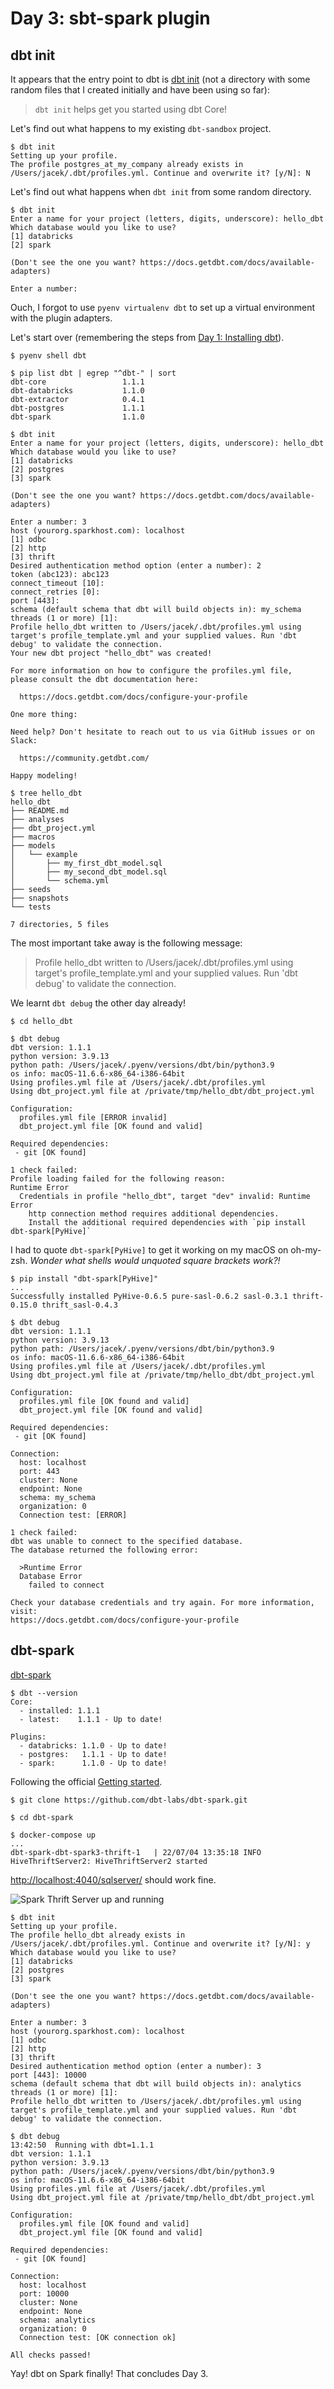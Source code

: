 # Day 3: sbt-spark plugin

## dbt init

It appears that the entry point to dbt is [dbt init](https://docs.getdbt.com/reference/commands/init) (not a directory with some random files that I created initially and have been using so far):

> `dbt init` helps get you started using dbt Core!

Let's find out what happens to my existing `dbt-sandbox` project.

```console
$ dbt init
Setting up your profile.
The profile postgres_at_my_company already exists in /Users/jacek/.dbt/profiles.yml. Continue and overwrite it? [y/N]: N
```

Let's find out what happens when `dbt init` from some random directory.

```console
$ dbt init
Enter a name for your project (letters, digits, underscore): hello_dbt
Which database would you like to use?
[1] databricks
[2] spark

(Don't see the one you want? https://docs.getdbt.com/docs/available-adapters)

Enter a number:
```

Ouch, I forgot to use `pyenv virtualenv dbt` to set up a virtual environment with the plugin adapters.

Let's start over (remembering the steps from [Day 1: Installing dbt](./001.md)).

```console
$ pyenv shell dbt

$ pip list dbt | egrep "^dbt-" | sort
dbt-core                 1.1.1
dbt-databricks           1.1.0
dbt-extractor            0.4.1
dbt-postgres             1.1.1
dbt-spark                1.1.0

$ dbt init
Enter a name for your project (letters, digits, underscore): hello_dbt
Which database would you like to use?
[1] databricks
[2] postgres
[3] spark

(Don't see the one you want? https://docs.getdbt.com/docs/available-adapters)

Enter a number: 3
host (yourorg.sparkhost.com): localhost
[1] odbc
[2] http
[3] thrift
Desired authentication method option (enter a number): 2
token (abc123): abc123
connect_timeout [10]:
connect_retries [0]:
port [443]:
schema (default schema that dbt will build objects in): my_schema
threads (1 or more) [1]:
Profile hello_dbt written to /Users/jacek/.dbt/profiles.yml using target's profile_template.yml and your supplied values. Run 'dbt debug' to validate the connection.
Your new dbt project "hello_dbt" was created!

For more information on how to configure the profiles.yml file,
please consult the dbt documentation here:

  https://docs.getdbt.com/docs/configure-your-profile

One more thing:

Need help? Don't hesitate to reach out to us via GitHub issues or on Slack:

  https://community.getdbt.com/

Happy modeling!

$ tree hello_dbt
hello_dbt
├── README.md
├── analyses
├── dbt_project.yml
├── macros
├── models
│   └── example
│       ├── my_first_dbt_model.sql
│       ├── my_second_dbt_model.sql
│       └── schema.yml
├── seeds
├── snapshots
└── tests

7 directories, 5 files
```

The most important take away is the following message:

> Profile hello_dbt written to /Users/jacek/.dbt/profiles.yml using target's profile_template.yml and your supplied values. Run 'dbt debug' to validate the connection.

We learnt `dbt debug` the other day already!

```console
$ cd hello_dbt

$ dbt debug
dbt version: 1.1.1
python version: 3.9.13
python path: /Users/jacek/.pyenv/versions/dbt/bin/python3.9
os info: macOS-11.6.6-x86_64-i386-64bit
Using profiles.yml file at /Users/jacek/.dbt/profiles.yml
Using dbt_project.yml file at /private/tmp/hello_dbt/dbt_project.yml

Configuration:
  profiles.yml file [ERROR invalid]
  dbt_project.yml file [OK found and valid]

Required dependencies:
 - git [OK found]

1 check failed:
Profile loading failed for the following reason:
Runtime Error
  Credentials in profile "hello_dbt", target "dev" invalid: Runtime Error
    http connection method requires additional dependencies.
    Install the additional required dependencies with `pip install dbt-spark[PyHive]`
```

I had to quote `dbt-spark[PyHive]` to get it working on my macOS on oh-my-zsh. _Wonder what shells would unquoted square brackets work?!_

```console
$ pip install "dbt-spark[PyHive]"
...
Successfully installed PyHive-0.6.5 pure-sasl-0.6.2 sasl-0.3.1 thrift-0.15.0 thrift_sasl-0.4.3

$ dbt debug
dbt version: 1.1.1
python version: 3.9.13
python path: /Users/jacek/.pyenv/versions/dbt/bin/python3.9
os info: macOS-11.6.6-x86_64-i386-64bit
Using profiles.yml file at /Users/jacek/.dbt/profiles.yml
Using dbt_project.yml file at /private/tmp/hello_dbt/dbt_project.yml

Configuration:
  profiles.yml file [OK found and valid]
  dbt_project.yml file [OK found and valid]

Required dependencies:
 - git [OK found]

Connection:
  host: localhost
  port: 443
  cluster: None
  endpoint: None
  schema: my_schema
  organization: 0
  Connection test: [ERROR]

1 check failed:
dbt was unable to connect to the specified database.
The database returned the following error:

  >Runtime Error
  Database Error
    failed to connect

Check your database credentials and try again. For more information, visit:
https://docs.getdbt.com/docs/configure-your-profile
```

## dbt-spark

[dbt-spark](https://github.com/dbt-labs/dbt-spark)

```console
$ dbt --version
Core:
  - installed: 1.1.1
  - latest:    1.1.1 - Up to date!

Plugins:
  - databricks: 1.1.0 - Up to date!
  - postgres:   1.1.1 - Up to date!
  - spark:      1.1.0 - Up to date!
```

Following the official [Getting started](https://github.com/dbt-labs/dbt-spark#getting-started).

```console
$ git clone https://github.com/dbt-labs/dbt-spark.git

$ cd dbt-spark

$ docker-compose up
...
dbt-spark-dbt-spark3-thrift-1   | 22/07/04 13:35:18 INFO HiveThriftServer2: HiveThriftServer2 started
```

<http://localhost:4040/sqlserver/> should work fine.

![Spark Thrift Server up and running](images/dbt-spark-thrift-server.png)

```console
$ dbt init
Setting up your profile.
The profile hello_dbt already exists in /Users/jacek/.dbt/profiles.yml. Continue and overwrite it? [y/N]: y
Which database would you like to use?
[1] databricks
[2] postgres
[3] spark

(Don't see the one you want? https://docs.getdbt.com/docs/available-adapters)

Enter a number: 3
host (yourorg.sparkhost.com): localhost
[1] odbc
[2] http
[3] thrift
Desired authentication method option (enter a number): 3
port [443]: 10000
schema (default schema that dbt will build objects in): analytics
threads (1 or more) [1]:
Profile hello_dbt written to /Users/jacek/.dbt/profiles.yml using target's profile_template.yml and your supplied values. Run 'dbt debug' to validate the connection.

$ dbt debug
13:42:50  Running with dbt=1.1.1
dbt version: 1.1.1
python version: 3.9.13
python path: /Users/jacek/.pyenv/versions/dbt/bin/python3.9
os info: macOS-11.6.6-x86_64-i386-64bit
Using profiles.yml file at /Users/jacek/.dbt/profiles.yml
Using dbt_project.yml file at /private/tmp/hello_dbt/dbt_project.yml

Configuration:
  profiles.yml file [OK found and valid]
  dbt_project.yml file [OK found and valid]

Required dependencies:
 - git [OK found]

Connection:
  host: localhost
  port: 10000
  cluster: None
  endpoint: None
  schema: analytics
  organization: 0
  Connection test: [OK connection ok]

All checks passed!
```

Yay! dbt on Spark finally! That concludes Day 3.
